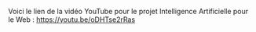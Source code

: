 Voici le lien de la vidéo YouTube pour le projet Intelligence Artificielle pour le Web : https://youtu.be/oDHTse2rRas
